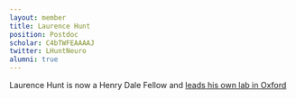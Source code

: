 ```yaml
---
layout: member
title: Laurence Hunt
position: Postdoc
scholar: C4bTWFEAAAAJ
twitter: LHuntNeuro
alumni: true
---
```

Laurence Hunt is now a Henry Dale Fellow and <a href="https://www.huntlab.co.uk/">leads his own lab in Oxford</a>